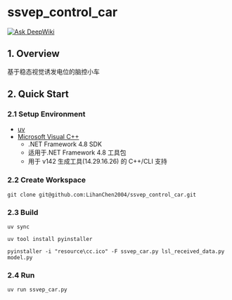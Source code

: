 # ssvep_control_car

[![Ask DeepWiki](https://deepwiki.com/badge.svg)](https://deepwiki.com/LihanChen2004/ssvep_control_car)

## 1. Overview

基于稳态视觉诱发电位的脑控小车

## 2. Quick Start

### 2.1 Setup Environment

- [uv](https://docs.astral.sh/uv/getting-started/installation/)
- [Microsoft Visual C++](https://visualstudio.microsoft.com/visual-cpp-build-tools/)
  - .NET Framework 4.8 SDK
  - 适用于.NET Framework 4.8 工具包
  - 用于 v142 生成工具(14.29.16.26) 的 C++/CLI 支持

### 2.2 Create Workspace

```shell
git clone git@github.com:LihanChen2004/ssvep_control_car.git
```

### 2.3 Build

```shell
uv sync
```

```shell
uv tool install pyinstaller
```

```shell
pyinstaller -i "resource\cc.ico" -F ssvep_car.py lsl_received_data.py model.py
```

### 2.4 Run

```shell
uv run ssvep_car.py
```

